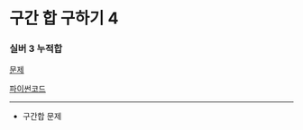# 구간 합 구하기 4
### 실버 3 누적합
[문제](https://www.acmicpc.net/problem/11659)

[파이썬코드](11659.py)

---

- 구간합 문제